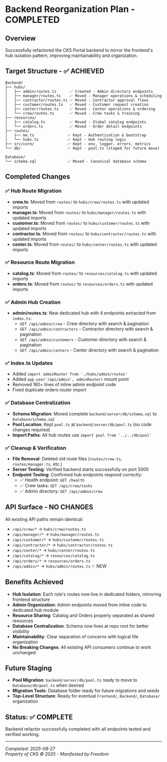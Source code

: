 # Backend Reorganization Plan - COMPLETED

## Overview
Successfully refactored the CKS Portal backend to mirror the frontend's hub isolation pattern, improving maintainability and organization.

## Target Structure - ✅ ACHIEVED
```
Backend/
├── hubs/
│   ├── admin/routes.ts      ✅ Created - Admin directory endpoints
│   ├── manager/routes.ts    ✅ Moved - Manager operations & scheduling
│   ├── contractor/routes.ts ✅ Moved - Contractor approval flows  
│   ├── customer/routes.ts   ✅ Moved - Customer request creation
│   ├── center/routes.ts     ✅ Moved - Center operations & ordering
│   └── crew/routes.ts       ✅ Moved - Crew tasks & training
├── resources/
│   ├── catalog.ts           ✅ Moved - Global catalog endpoints
│   └── orders.ts            ✅ Moved - Order detail endpoints
├── routes/
│   ├── me.ts               ✅ Kept - Authentication & bootstrap
│   └── hubs.ts             ✅ Kept - Hub routing logic
├── src/core/               ✅ Kept - env, logger, errors, metrics
└── db/                     ✅ Kept - pool.ts (staged for future move)

Database/
└── schema.sql              ✅ Moved - Canonical database schema
```

## Completed Changes

### ✅ Hub Route Migration
- **crew.ts**: Moved from `routes/` to `hubs/crew/routes.ts` with updated imports
- **manager.ts**: Moved from `routes/` to `hubs/manager/routes.ts` with updated imports  
- **customer.ts**: Moved from `routes/` to `hubs/customer/routes.ts` with updated imports
- **contractor.ts**: Moved from `routes/` to `hubs/contractor/routes.ts` with updated imports
- **center.ts**: Moved from `routes/` to `hubs/center/routes.ts` with updated imports

### ✅ Resource Route Migration  
- **catalog.ts**: Moved from `routes/` to `resources/catalog.ts` with updated imports
- **orders.ts**: Moved from `routes/` to `resources/orders.ts` with updated imports

### ✅ Admin Hub Creation
- **admin/routes.ts**: New dedicated hub with 4 endpoints extracted from `index.ts`:
  - `GET /api/admin/crew` - Crew directory with search & pagination
  - `GET /api/admin/contractors` - Contractor directory with search & pagination  
  - `GET /api/admin/customers` - Customer directory with search & pagination
  - `GET /api/admin/centers` - Center directory with search & pagination

### ✅ Index.ts Updates
- Added `import adminRouter from './hubs/admin/routes'`
- Added `app.use('/api/admin', adminRouter)` mount point
- Removed 160+ lines of inline admin endpoint code
- Fixed duplicate orders router import

### ✅ Database Centralization
- **Schema Migration**: Moved complete `backend/server/db/schema.sql` to `Database/schema.sql` 
- **Pool Location**: Kept `pool.ts` at `backend/server/db/pool.ts` (no code changes required)
- **Import Paths**: All hub routes use `import pool from '../../db/pool'`

### ✅ Cleanup & Verification
- **File Removal**: Deleted old route files (`routes/crew.ts`, `routes/manager.ts`, etc.)
- **Server Testing**: Verified backend starts successfully on port 5000
- **Endpoint Testing**: Confirmed hub endpoints respond correctly:
  - ✅ Health endpoint: `GET /health` 
  - ✅ Crew tasks: `GET /api/crew/tasks` 
  - ✅ Admin directory: `GET /api/admin/crew`

## API Surface - NO CHANGES
All existing API paths remain identical:
- `/api/crew/*` → `hubs/crew/routes.ts`
- `/api/manager/*` → `hubs/manager/routes.ts` 
- `/api/customer/*` → `hubs/customer/routes.ts`
- `/api/contractor/*` → `hubs/contractor/routes.ts`
- `/api/center/*` → `hubs/center/routes.ts`
- `/api/catalog/*` → `resources/catalog.ts`
- `/api/orders/*` → `resources/orders.ts`
- `/api/admin/*` → `hubs/admin/routes.ts` ✨ NEW

## Benefits Achieved
- **Hub Isolation**: Each role's routes now live in dedicated folders, mirroring frontend structure
- **Admin Organization**: Admin endpoints moved from inline code to dedicated hub module
- **Resource Sharing**: Catalog and Orders properly separated as shared resources
- **Database Centralization**: Schema now lives at repo root for better visibility
- **Maintainability**: Clear separation of concerns with logical file organization
- **No Breaking Changes**: All existing API consumers continue to work unchanged

## Future Staging
- **Pool Migration**: `backend/server/db/pool.ts` ready to move to `Database/db/pool.ts` when desired
- **Migration Tools**: Database folder ready for future migrations and seeds
- **Top-Level Structure**: Ready for eventual `Frontend/`, `Backend/`, `Database/` organization

## Status: ✅ COMPLETE
Backend refactor successfully completed with all endpoints tested and verified working.

---
*Completed: 2025-08-27*  
*Property of CKS © 2025 - Manifested by Freedom*